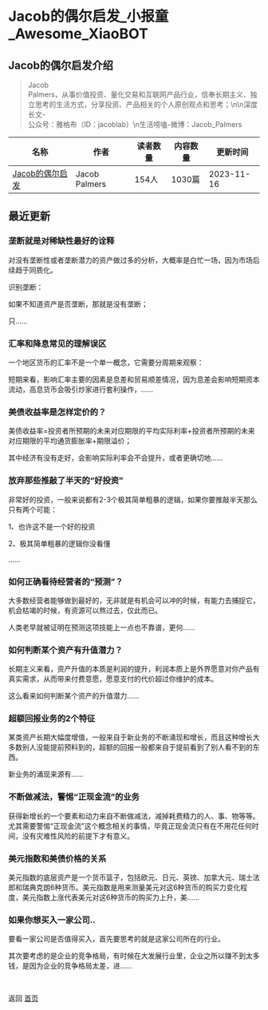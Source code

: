 # Jacob的偶尔启发_小报童_Awesome_XiaoBOT

## Jacob的偶尔启发介绍
> Jacob  
Palmers，从事价值投资、量化交易和互联网产品行业，信奉长期主义、独立思考的生活方式，分享投资、产品相关的个人原创观点和思考；\n\n深度长文-  
公众号：雅格布（ID：jacoblab）\n生活唠嗑-微博：Jacob_Palmers  
  


|名称|作者|读者数量|内容数量|更新时间|
|---|---|---|---|---|
|[Jacob的偶尔启发](https://xiaobot.net/p/jacob?refer=0b133df9-27dc-423b-8101-639049001c13)|Jacob Palmers|154人|1030篇|2023-11-16|

## 最近更新
### 垄断就是对稀缺性最好的诠释

对没有垄断性或者垄断潜力的资产做过多的分析，大概率是白忙一场，因为市场后续趋于同质化。

识别垄断：

如果不知道资产是否垄断，那就是没有垄断；

只......

### 汇率和降息常见的理解误区

一个地区货币的汇率不是一个单一概念，它需要分周期来观察：

短期来看，影响汇率主要的因素是息差和贸易顺差情况，因为息差会影响短期资本流动，高息货币会吸引炒家进行套利操作，......

### 美债收益率是怎样定价的？

美债收益率=投资者所预期的未来对应期限的平均实际利率+投资者所预期的未来对应期限的平均通货膨胀率+期限溢价；

其中经济有没有走好，会影响实际利率会不会提升，或者更确切地......

### 放弃那些推敲了半天的“好投资”

非常好的投资，一般来说都有2-3个极其简单粗暴的逻辑，如果你要推敲半天那么只有两个可能：

1、也许这不是一个好的投资

2、极其简单粗暴的逻辑你没看懂

......

### 如何正确看待经营者的“预测”？

大多数经营者能够做到最好的，无非就是有机会可以冲的时候，有能力去捕捉它，机会枯竭的时候，有资源可以熬过去，仅此而已。

人类老早就被证明在预测这项技能上一点也不靠谱，更何......

### 如何判断某个资产有升值潜力？

长期主义来看，资产升值的本质是利润的提升，利润本质上是外界愿意对你产品有真实需求，从而带来付费意愿，愿意支付的代价超过你维护的成本。

这么看来如何判断某个资产的升值潜力......

### 超额回报业务的2个特征

某类资产长期大幅度增值，一般来自于新业务的不断涌现和增长，而且这种增长大多数别人没能提前预料到的，超额的回报一般都来自于提前看到了别人看不到的东西。

新业务的涌现来源有......

### 不断做减法，警惕“正现金流”的业务

获得新增长的一个要素和动力来自不断做减法，减掉耗费精力的人、事、物等等。尤其需要警惕“正现金流”这个概念相关的事情，毕竟正现金流只有在不用花任何时间，没有灾难性风险的前提下才有意义。

### 美元指数和美债价格的关系

美元指数的底层资产是一个货币篮子，包括欧元、日元、英镑、加拿大元、瑞士法郎和瑞典克朗6种货币。美元指数是用来测量美元对这6种货币的购买力变化程度，美元指数上涨代表美元对这6种货币的购买力上升，美......

### 如果你想买入一家公司..

要看一家公司是否值得买入，首先要思考的就是这家公司所在的行业。

其次要考虑的是企业的竞争格局，有时候在大发展行业里，企业之所以赚不到太多钱，是因为企业的竞争格局太差，进......


<a href="https://github.com/Reno9527/awesome-xiaobot" style="color: white; text-decoration: none;">awesome-xiaobot</a>

返回 [首页](../README.md)
